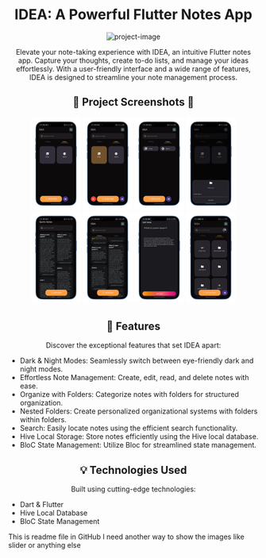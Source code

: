 <!-- Project Title -->
<h1 align="center" id="title">IDEA: A Powerful Flutter Notes App</h1>

<!-- Project Description -->
<p align="center"><img src="https://socialify.git.ci/Eldeengawy/idea/image?description=1&amp;descriptionEditable=%22Idea%20is%20a%20Flutter%20notes%20app%20with%20dark%20%26%20night%20mode%2C%20CRUD%20operations%20for%20notes%20and%20folders%20using%20Hive%20local%20DB%2C%20nested%20folders%2C%20and%20efficient%20search%20functionality.%20Stay%20organized%20and%20capture%20ideas%20effortlessly.%22&amp;font=KoHo&amp;language=1&amp;name=1&amp;owner=1&amp;stargazers=1&amp;theme=Auto" alt="project-image"></p>

<p align="center">Elevate your note-taking experience with IDEA, an intuitive Flutter notes app. Capture your thoughts, create to-do lists, and manage your ideas effortlessly. With a user-friendly interface and a wide range of features, IDEA is designed to streamline your note management process.</p>

<!-- Project Screenshots -->
<h2 align="center">📸 Project Screenshots 📸</h2>
<p align="center">
   <img src="assets/Screenshots/1.png" alt="Screenshot 1" width="100">
    <img src="assets/Screenshots/2.png" alt="Screenshot 2" width="100">
    <img src="assets/Screenshots/3.png" alt="Screenshot 3" width="100">
    <img src="assets/Screenshots/4.png" alt="Screenshot 4" width="100">
    <img src="assets/Screenshots/8.png" alt="Screenshot 8" width="100">
    <img src="assets/Screenshots/9.png" alt="Screenshot 9" width="100">
    <img src="assets/Screenshots/11.png" alt="Screenshot 11" width="100">
    <img src="assets/Screenshots/12.png" alt="Screenshot 12" width="100">
  <!-- Add more screenshots... -->
</p>


<!-- Features -->
<h2 align="center">🚀 Features</h2>
<p align="center">Discover the exceptional features that set IDEA apart:</p>

<ul>
  <li>Dark & Night Modes: Seamlessly switch between eye-friendly dark and night modes.</li>
  <li>Effortless Note Management: Create, edit, read, and delete notes with ease.</li>
  <li>Organize with Folders: Categorize notes with folders for structured organization.</li>
  <li>Nested Folders: Create personalized organizational systems with folders within folders.</li>
  <li>Search: Easily locate notes using the efficient search functionality.</li>
  <li>Hive Local Storage: Store notes efficiently using the Hive local database.</li>
  <li>BloC State Management: Utilize Bloc for streamlined state management.</li>
</ul>

<!-- Technologies Used -->
<h2 align="center">💡 Technologies Used</h2>
<p align="center">Built using cutting-edge technologies:</p>

<ul>
  <li>Dart & Flutter</li>
  <li>Hive Local Database</li>
  <li>BloC State Management</li>
  <!-- Add more technologies... -->
</ul>


This is readme file in GitHub I need another way to show the images like slider or anything else 
